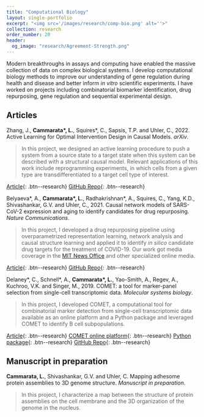 ```yaml
---
title: "Computational Biology"
layout: single-portfolio
excerpt: "<img src='/images/research/comp-bio.png' alt=''>"
collection: research
order_number: 20
header: 
  og_image: "research/Agreement-Strength.png"
---
```


Modern breakthroughs in assays and computing have enabled the massive collection of data on complex biological systems. I develop computational biology methods to improve our understanding of gene regulation during health and disease and better inform *in vitro* scientific experiments. I have worked on projects including combinatorial biomarker identification, drug repurposing, gene regulation and sequential experimental design. 

## Articles

Zhang, J., **Cammarata\*, L.**, Squires\*, C., Sapsis, T.P. and Uhler, C., 2022. Active Learning for Optimal Intervention Design in Causal Models. _arXiv_.

> In this project, we designed an active learning procedure to push a system from a source state to a target state when this system can be described with a structural causal model. Relevant applications of this work include reprogramming experiments, in which cells from a given type are transdifferentiated to a target cell type of interest.

[Article](https://arxiv.org/abs/2209.04744){: .btn--research} [GitHub Repo](){: .btn--research}

Belyaeva\*, A., **Cammarata\*, L.**, Radhakrishnan\*, A., Squires, C., Yang, K.D., Shivashankar, G.V. and Uhler, C., 2021. Causal network models of SARS-CoV-2 expression and aging to identify candidates for drug repurposing. _Nature Communications_.

> In this project, I developed a drug repurposing pipeline using overparametrized representation learning, network analysis and causal structure learning and applied it to identify *in silico* candidate drug targets for the treatment of COVID-19. Our work got media coverage in the [MIT News Office](https://news.mit.edu/2021/machine-learning-treatment-covid-19-0216) and other specialized online media.

[Article](https://www.nature.com/articles/s41467-021-21056-z){: .btn--research} [GitHub Repo](https://github.com/uhlerlab/covid19_repurposing){: .btn--research}

Delaney\*, C., Schnell\*, A., **Cammarata\*, L.**, Yao-Smith, A., Regev, A., Kuchroo, V.K. and Singer, M., 2019. COMET: a tool for marker-panel selection from single-cell transcriptomic data. _Molecular systems biology_.

> In this project, I developed COMET, a computational tool for combinatorial marker detection from single-cell transcriptomic data available as an online platform and a Python package and leveraged COMET to identify B cell subpopulations.

[Article](https://www.embopress.org/doi/full/10.15252/msb.20199005){: .btn--research} [COMET online platform](http://www.cometsc.com/index){: .btn--research} [Python package](https://hgmd.readthedocs.io/en/latest/){: .btn--research} [GitHub Repo](https://github.com/MSingerLab/COMETSC){: .btn--research}

## Manuscript in preparation

**Cammarata, L.**, Shivashankar, G.V. and Uhler, C. Mapping adhesome protein assemblies to 3D genome structure. _Manuscript in preparation_.

> In this project, I characterize a map between the structure of protein assemblies on the cell membrane and the 3D organization of the genome in the nucleus.
